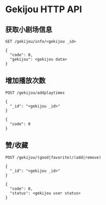 # Gekijou HTTP API

## 获取小剧场信息

``` GET /gekijou/info/<gekijou _id> ```

```
{
  "code": 0,
  "gekijou": <gekijou data>
}
```

## 增加播放次数

``` POST /gekijou/addplaytimes ```

```
{
  "_id": "<gekijou _id>"
}

{
  "code": 0
}
```

## 赞/收藏

``` POST /gekijou/(good|favorite)/(add|remove) ```

```
{
  "_id": "<gekijou _id>"
}

{
  "code": 0,
  "status": <gekijou user status>
}
```